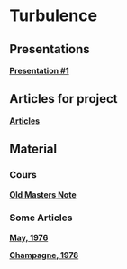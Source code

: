 

#  Turbulence

##  Presentations



**[Presentation #1 ][p1]**  

  [p1]: 1_Turb_2022.pdf
  
<!---
  
**[Presentation #2 ][p2]**  

  [p2]: 2_Turb_2021.pdf
  
  
**[Presentation #3 ][p3]**  

  [p3]: 3_Turb_2021.pdf



##  Activity

**[Chaos ][ac11]**  

  [ac11]: chaos.ipynb

**[Activity #1 ][ac1]**  

  [ac1]: Activity1.pdf

**[free_decay][ac12]**  

  [ac12]: free_decay.py

**[energy_cascade][ac2]**  

  [ac2]: energy_cascade.py

**[enstrophy_cascade][ac3]**  

  [ac3]: enstrophy_cascade.py
 

 
**[turbulence 2d analysis #1 ][ac4]**  

  [ac4]: https://github.com/Mesharou/mesharou.github.io/blob/master/Turb/turbulence2d_example.ipynb 
  

**[Homework ][ac5]**  

  [ac5]: homework.pdf
  

  
**[GS for turb.nc ][ac7]**  

  [ac7]: http://mespages.univ-brest.fr/~gula/Turb/GS_for_turb.nc
  
**[Atlantic for turb.nc ][ac8]**  

  [ac8]: http://mespages.univ-brest.fr/~gula/Turb/Atlantic_for_turb.nc
  
  
--->

##  Articles for project

**[Articles ][g30]**  

  [g30]: http://mespages.univ-brest.fr/~gula/Turb/Articles/

  
##  Material 

###  Cours

**[Old Masters Note ][c30]**  

  [c30]: Cours



###  Some Articles

**[May, 1976 ][a1]**


  [a1]: Articles/May76.pdf


**[Champagne, 1978 ][a2]**


  [a2]: Articles/Champagne78.pdf